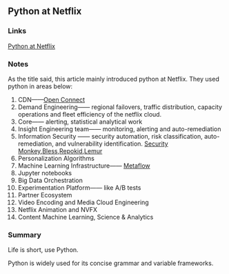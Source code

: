 ## Python at Netflix

### Links

[Python at Netflix](https://medium.com/netflix-techblog/python-at-netflix-bba45dae649e)

### Notes

As the title said, this article mainly introduced python at Netflix. They used python in areas below:

1.  CDN——[Open Connect](https://openconnect.netflix.com/en/)
2. Demand Engineering—— regional failovers, traffic distribution, capacity operations and fleet efficiency of the netflix cloud.
3. Core—— alerting, statistical analytical work
4. Insight Engineering team—— monitoring, alerting and auto-remediation
5. Information Security —— security automation, risk classification, auto-remediation, and vulnerability identification. [Security Monkey](https://github.com/Netflix/security_monkey),[Bless](https://github.com/Netflix/bless),[Repokid](https://github.com/Netflix/repokid),[Lemur](https://github.com/Netflix/lemur)
6. Personalization Algorithms
7. Machine Learning Infrastructure—— [Metaflow](https://www.youtube.com/watch?v=XV5VGddmP24)
8. Jupyter notebooks
9. Big Data Orchestration
10. Experimentation Platform—— like A/B tests
11. Partner Ecosystem
12. Video Encoding and Media Cloud Engineering
13. Netflix Animation and NVFX
14. Content Machine Learning, Science & Analytics

### Summary

Life is short, use Python.

Python is widely used for its concise grammar and variable frameworks. 
